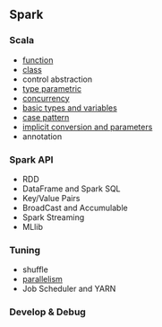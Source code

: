 ## Spark


### Scala
- [function](function.md)
- [class](class-and-object.md)
- control abstraction
- [type parametric](type_parametric.md)
- [concurrency](concurrency.md)
- [basic types and variables](basic_types_and_variables.md)
- [case pattern](case_pattern.md)
- [implicit conversion and parameters](implicit_conversion_and_parameters.md)
- annotation

### Spark API
- RDD
- DataFrame and Spark SQL
- Key/Value Pairs
- BroadCast and Accumulable
- Spark Streaming
- MLlib

### Tuning

- shuffle
- [parallelism](partition.md)
- Job Scheduler and YARN


### Develop & Debug
